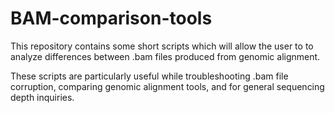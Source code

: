 # BAM-comparison-tools
This repository contains some short scripts which will allow the user to to analyze differences between .bam files produced from genomic alignment.

These scripts are particularly useful while troubleshooting .bam file corruption, comparing genomic alignment tools, and for general sequencing depth inquiries.
